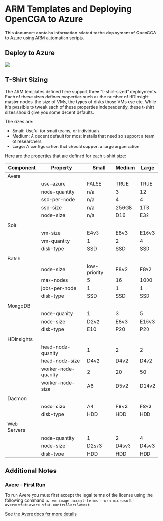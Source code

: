 # ARM Templates and Deploying OpenCGA to Azure

This document contains information related to the deployment of OpenCGA to Azure using ARM automation scripts.

## Deploy to Azure

<a href="https://portal.azure.com/#create/Microsoft.Template/uri/https%3A%2F%2Fraw.githubusercontent.com%2Fmarrobi%2Fopencga%2Ffeature%2Fazure-hdinsights%2Fopencga-app%2Fapp%2Fscripts%2Fazure%2Farm%2Fazuredeploy.json" target="_blank">
    <img src="http://azuredeploy.net/deploybutton.png"/>
</a>

## T-Shirt Sizing

The ARM templates defined here support three "t-shirt-sized" deployments. Each of these sizes defines properties such as the number of HDInsight master nodes, the size of VMs, the types of disks those VMs use etc. While it's possible to tweak each of these properties independently, these t-shirt sizes should give you some decent defaults.

The sizes are:

- Small: Useful for small teams, or individuals.
- Medium: A decent default for most installs that need so support a team of researchers
- Large: A configurartion that should support a large organisation

Here are the properties that are defined for each t-shirt size:

| Component   | Property            | Small        | Medium | Large |
| ----------- | ------------------- | ------------ | ------ | ----- |
| Avere       |
|             | use-azure           | FALSE        | TRUE   | TRUE  |
|             | node-quantity       | n/a          | 3      | 12    |
|             | ssd-per-node        | n/a          | 4      | 4     |
|             | ssd-size            | n/a          | 256GB  | 1TB   |
|             | node-size           | n/a          | D16    | E32   |
|             |                     |              |
| Solr        |
|             | vm-size             | E4v3        | E8v3   | E16v3 |
|             | vm-quantity         | 1            | 2      | 4     |
|             | disk-type           | SSD          | SSD    | SSD   |
|             |                     |              |
| Batch       |
|             | node-size           | low-priority | F8v2   | F8v2  |
|             | max-nodes           | 5            | 16     | 1000  |
|             | jobs-per-node       | 1            | 1      | 1     |
|             | disk-type           | SSD          | SSD    | SSD   |
|             |                     |              |
| MongoDB     |
|             | node-quanity        | 1            | 3      | 5     |
|             | node-size           | D2v2         | E8v3   | E16v3 |
|             | disk-type           | E10          | P20    | P20   |
|             |                     |              |
| HDInsights  |
|             | head-node-quanity   | 1            | 2      | 2     |
|             | head-node-size      | D4v2         | D4v2   | D4v2  |
|             | worker-node-quanity | 2            | 20     | 50    |
|             | worker-node-size    | A6           | D5v2   | D14v2 |
|             |                     |              |
| Daemon      |
|             | node-size           | A4           | F8v2   | F8v2  |
|             | disk-type           | HDD          | HDD    | HDD   |
|             |                     |              |        |
| Web Servers |
|             | node-quantity       | 1            | 2      | 4     |
|             | node-size           | D2sv3        | D4sv3  | D4sv3 |
|             | disk-type           | HDD          | HDD    | HDD   |

## Additional Notes

### Avere - First Run

To run Avere you must first accept the legal terms of the license using the following command `az vm image accept-terms --urn microsoft-avere:vfxt:avere-vfxt-controller:latest`

See [the Avere docs for more details](https://docs.microsoft.com/en-us/azure/avere-vfxt/avere-vfxt-prereqs#accept-software-terms-in-advance)

